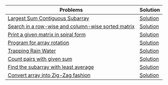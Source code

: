 
| Problems | Solution |
| -------- | -------- |
| [Largest Sum Contiguous Subarray](https://www.geeksforgeeks.org/dsa/largest-sum-contiguous-subarray/) | [Solution](largest_sum_contiguous_subarray.py) |
| [Search in a row-wise and column-wise sorted matrix](https://www.geeksforgeeks.org/dsa/search-in-row-wise-and-column-wise-sorted-matrix/) | [Solution](largest_sum_contiguous_subarray.py) |
| [Print a given matrix in spiral form](https://www.geeksforgeeks.org/dsa/print-a-given-matrix-in-spiral-form/) | [Solution](src/array/print_a_given_matrix_in_spiral_form.py) |
| [Program for array rotation](https://www.geeksforgeeks.org/dsa/array-rotation/) | [Solution](src/array/program_for_array_rotation.py) |
| [Trapping Rain Water](https://www.geeksforgeeks.org/dsa/trapping-rain-water/) | [Solution](trapping_rain_water.py) |
| [Count pairs with given sum](https://www.geeksforgeeks.org/dsa/count-pairs-with-given-sum/) | [Solution](count_pairs_with_given_sum.py) |
| [Find the subarray with least average](https://www.geeksforgeeks.org/dsa/find-subarray-least-average/) | [Solution](find_subarray_least_average.py) |
| [Convert array into Zig-Zag fashion](https://www.geeksforgeeks.org/dsa/convert-array-into-zig-zag-fashion/) | [Solution](convert_array_into_zig_zag_fashion.py) |
